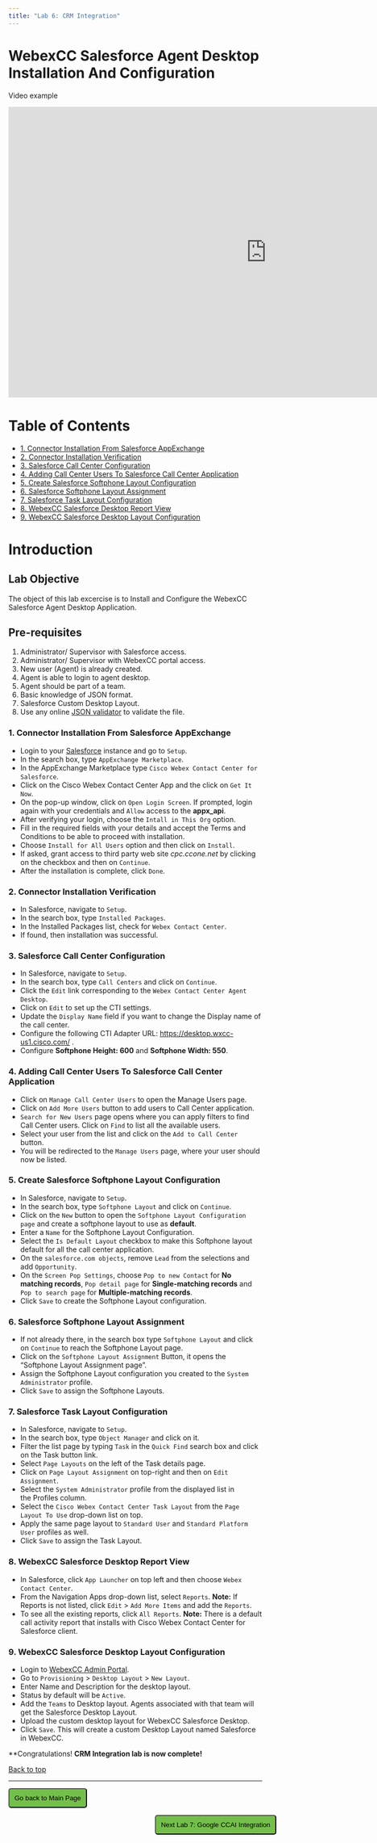 ```yaml
---
title: "Lab 6: CRM Integration"
---
```


# WebexCC Salesforce Agent Desktop Installation And Configuration

Video example


<iframe width="1024" height="576" src="https://youtube.com/embed/VQuxq5yGo2M?rel=0" title="CRM Integration" frameborder="0" allow="accelerometer; autoplay; clipboard-write; encrypted-media; gyroscope; picture-in-picture" allowfullscreen></iframe>

# Table of Contents

- [1. Connector Installation From Salesforce AppExchange](#1-connector-installation-from-salesforce-appexchange)
- [2. Connector Installation Verification](#2-connector-installation-verification)
- [3. Salesforce Call Center Configuration](#3-salesforce-call-center-configuration)
- [4. Adding Call Center Users To Salesforce Call Center Application](#4-adding-call-center-users-to-salesforce-call-center-application)
- [5. Create Salesforce Softphone Layout Configuration](#5-create-salesforce-softphone-layout-configuration)
- [6. Salesforce Softphone Layout Assignment](#6-salesforce-softphone-layout-assignment)
- [7. Salesforce Task Layout Configuration](#7-salesforce-task-layout-configuration)
- [8. WebexCC Salesforce Desktop Report View](#8-webexcc-salesforce-desktop-report-view)
- [9. WebexCC Salesforce Desktop Layout Configuration](#9-webexcc-salesforce-desktop-layout-configuration)

# Introduction

## Lab Objective

The object of this lab excercise is to Install and Configure the WebexCC Salesforce Agent Desktop Application.

## Pre-requisites

1. Administrator/ Supervisor with Salesforce access​.
2. Administrator/ Supervisor with WebexCC portal access​.
3. New user (Agent) is already created​.
4. Agent is able to login to agent desktop​.
5. Agent should be part of a team​.
6. Basic knowledge of JSON format​.
7. Salesforce Custom Desktop Layout.
8. Use any online [JSON validator](https://jsonlint.com/) to validate the file​.


### 1. Connector Installation From Salesforce AppExchange

- Login to your [Salesforce](https://login.salesforce.com) instance and go to `Setup`.
- In the search box, type `AppExchange Marketplace`.
- In the AppExchange Marketplace type `Cisco Webex Contact Center for Salesforce`.
- Click on the Cisco Webex Contact Center App and the click on `Get It Now`.
- On the pop-up window, click on `Open Login Screen`. If prompted, login again with your credentials and `Allow` access to the **appx_api**.
- After verifying your login, choose the `Intall in This Org` option.
- Fill in the required fields with your details and accept the Terms and Conditions to be able to proceed with installation.
- Choose `Install for All Users` option and then click on `Install`.
- If asked, grant access to third party web site _cpc.ccone.net_ by clicking on the checkbox and then on `Continue`. 
- After the installation is complete, click `Done`.

### 2. Connector Installation Verification

- In Salesforce, navigate to `Setup`.
- In the search box, type `Installed Packages`.
- In the Installed Packages list, check for `Webex Contact Center`.
- If found, then installation was successful.

### 3. Salesforce Call Center Configuration

- In Salesforce, navigate to `Setup`.
- In the search box, type `Call Centers` and click on `Continue`.
- Click the `Edit` link corresponding to the `Webex Contact Center Agent Desktop`.
- Click on `Edit` to set up the CTI settings.
- Update the `Display Name` field if you want to change the Display name of the call center.
- Configure the following CTI Adapter URL: https://desktop.wxcc-us1.cisco.com/ .
- Configure **Softphone Height: 600** and **Softphone Width: 550**. 


### 4. Adding Call Center Users To Salesforce Call Center Application
- Click on `Manage Call Center Users` to open the Manage Users page.
- Click on `Add More Users` button to add users to Call Center application.
- `Search for New Users` page opens where you can apply filters to find Call Center users. Click on `Find` to list all the available users.
- Select your user from the list and click on the `Add to Call Center` button.
- You will be redirected to the `Manage Users` page, where your user should now be listed.

### 5. Create Salesforce Softphone Layout Configuration

- In Salesforce, navigate to `Setup`.
- In the search box, type `Softphone Layout` and click on `Continue`.
- Click on the `New` button to open the `Softphone Layout Configuration page` and create a softphone layout to use as **default**. 
- Enter a `Name` for the Softphone Layout Configuration. 
- Select the `Is Default Layout` checkbox to make this Softphone layout default for all the call center application.
- On the `salesforce.com objects`, remove `Lead` from the selections and add `Opportunity`.
- On the `Screen Pop Settings`, choose `Pop to new Contact` for **No matching records**, `Pop detail page` for **Single-matching records** and `Pop to search page` for **Multiple-matching records**.
- Click `Save` to create the Softphone Layout configuration.

### 6. Salesforce Softphone Layout Assignment

- If not already there, in the search box type `Softphone Layout` and click on `Continue` to reach the Softphone Layout page.
- Click on the `Softphone Layout Assignment` Button, it opens the “Softphone Layout Assignment page”. 
- Assign the Softphone Layout configuration you created to the `System Administrator` profile.
- Click `Save` to assign the Softphone Layouts.

### 7. Salesforce Task Layout Configuration 

- In Salesforce, navigate to `Setup`.
- In the search box, type `Object Manager` and click on it. 
- Filter the list page by typing `Task` in the `Quick Find` search box and click on the Task button link.
- Select `Page Layouts` on the left of the Task details page.
- Click on `Page Layout Assignment` on top-right and then on `Edit Assignment`.
- Select the `System Administrator` profile from the displayed list in the Profiles column.
- Select the `Cisco Webex Contact Center Task Layout` from the `Page Layout To Use` drop-down list on top.
- Apply the same page layout to `Standard User` and `Standard Platform User` profiles as well.
- Click `Save` to assign the Task Layout.

### 8. WebexCC Salesforce Desktop Report View 

- In Salesforce, click `App Launcher` on top left and then choose `Webex Contact Center`.
- From the Navigation Apps drop-down list, select `Reports`. **Note:** If Reports is not listed, click `Edit` > `Add More Items` and add the `Reports`.
- To see all the existing reports, click `All Reports`. **Note:** There is a default call activity report that installs with Cisco Webex Contact Center for Salesforce client.

### 9. WebexCC Salesforce Desktop Layout Configuration 

- Login to [WebexCC Admin Portal](https://portal.wxcc-us1.cisco.com/portal/home.html).
- Go to `Provisioning` >  `Desktop Layout` > `New Layout`.
- Enter Name and Description for the desktop layout.
- Status by default will be `Active`. 
- Add the `Teams` to Desktop layout. Agents associated with that team will get the Salesforce Desktop Layout.
- Upload the custom desktop layout for WebexCC Salesforce Desktop.
- Click `Save`. This will create a custom Desktop Layout named Salesforce in WebexCC.

**Congratulations!  **CRM Integration lab is now complete!**

[Back to top](#table-of-contents)

---

<script>
function mainPage() {window.location.href = "https://wxcctechsummit.github.io/wxcclabguides/TechSummitRoW_2021/HomePage.html";}
function nextLab() {window.location.href = "https://wxcctechsummit.github.io/wxcclabguides/TechSummitRoW_2021/Lab7.html";}
</script>

<div id="button-row">
	<button onclick="mainPage()" style="
  border-radius: 5px;
  background-color: rgb(116,191,75);
  padding: 10px;">Go back to Main Page</button>

<button onclick="nextLab()" style="
  position: absolute;
  right: 200px;
  border-radius: 5px;
  background-color: rgb(116,191,75);
  padding: 10px;">Next Lab 7: Google CCAI Integration</button>

</div>


